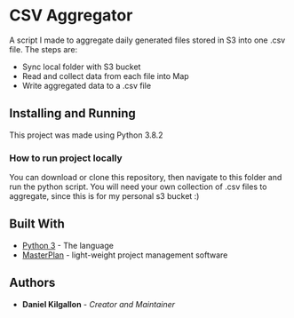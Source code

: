 # CSV Aggregator

A script I made to aggregate daily generated files stored in S3 into one .csv file. The steps are:
* Sync local folder with S3 bucket
* Read and collect data from each file into Map
* Write aggregated data to a .csv file

## Installing and Running

This project was made using Python 3.8.2

### How to run project locally

You can download or clone this repository, then navigate to this folder and run the python script. You will need your own collection of .csv files to aggregate, since this is for my personal s3 bucket :)

## Built With

* [Python 3](https://www.python.org/) - The language
* [MasterPlan](https://github.com/SolarLune/masterplan) - light-weight project management software

## Authors

* **Daniel Kilgallon** - *Creator and Maintainer*